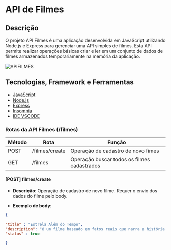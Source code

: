 # API de Filmes

## Descrição

O projeto API Filmes é uma aplicação desenvolvida em JavaScript utilizando Node.js e Express para gerenciar uma API simples de filmes. Esta API permite realizar operações básicas criar e ler em um conjunto de dados de filmes armazenados temporariamente na memória da aplicação.

<img src="/APIFILMES.gif" alt="APIFILMES">

## Tecnologias, Framework e Ferramentas

- [JavaScript](https://www.javascript.com/)
- [Node.js](https://nodejs.org/en)
- [Express](https://expressjs.com/)
- [Insomnia](https://insomnia.rest/download)
- [IDE VSCODE](https://code.visualstudio.com/download)

### Rotas da API Filmes (/filmes)

| Método | Rota                                | Função                                            |
| ------ | ----------------------------------- | ------------------------------------------------- |
| POST   | /filmes/create                      | Operação de cadastro de novo fimes                |
| GET    | /filmes                             | Operação buscar todos os filmes cadastrados       |


#### [POST] filmes/create

- **Descrição**: Operação de cadastro de novo filme. Requer o envio dos dados do filme pelo body.

- **Exemplo de body**:

```json
{

"title" : "Estrela Além do Tempo",
"description": "é um filme baseado em fatos reais que narra a história de três brilhantes matemáticas afro-americanas na Nasa durante a década de 1960",
"status" : true

}

```
